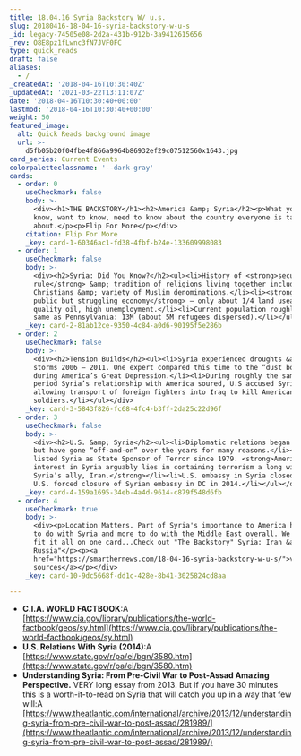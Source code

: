 ```yaml
---
title: 18.04.16 Syria Backstory W/ u.s.
slug: 20180416-18-04-16-syria-backstory-w-u-s
_id: legacy-74505e08-2d2a-431b-912b-3a9412615656
_rev: O8E8pz1fLwnc3fN7JVF0FC
type: quick_reads
draft: false
aliases:
  - /
_createdAt: '2018-04-16T10:30:40Z'
_updatedAt: '2021-03-22T13:11:07Z'
date: '2018-04-16T10:30:40+00:00'
lastmod: '2018-04-16T10:30:40+00:00'
weight: 50
featured_image:
  alt: Quick Reads background image
  url: >-
    d5fb05b20f04fbe4f866a9964b86932ef29c07512560x1643.jpg
card_series: Current Events
colorpaletteclassname: '--dark-gray'
cards:
  - order: 0
    useCheckmark: false
    body: >-
      <div><h1>THE BACKSTORY</h1><h2>America &amp; Syria</h2><p>What you should
      know, want to know, need to know about the country everyone is talking
      about.</p><p>Flip For More</p></div>
    citation: Flip For More
    _key: card-1-60346ac1-fd38-4fbf-b24e-133609998083
  - order: 1
    useCheckmark: false
    body: >-
      <div><h2>Syria: Did You Know?</h2><ul><li>History of <strong>secular
      rule</strong> &amp; tradition of religions living together including
      Christians &amp; variety of Muslim denominations.</li><li><strong>Educated
      public but struggling economy</strong> – only about 1/4 land useable, low
      quality oil, high unemployment.</li><li>Current population roughly the
      same as Pennsylvania: 13M (about 5M refugees dispersed).</li></ul></div>
    _key: card-2-81ab12ce-9350-4c84-a0d6-90195f5e286b
  - order: 2
    useCheckmark: false
    body: >-
      <div><h2>Tension Builds</h2><ul><li>Syria experienced droughts &amp; dust
      storms 2006 – 2011. One expert compared this time to the “dust bowl”
      during America’s Great Depression.</li><li>During roughly the same time
      period Syria’s relationship with America soured, U.S accused Syria of
      allowing transport of foreign fighters into Iraq to kill American
      soldiers.</li></ul></div>
    _key: card-3-5843f826-fc68-4fc4-b3ff-2da25c22d96f
  - order: 3
    useCheckmark: false
    body: >-
      <div><h2>U.S. &amp; Syria</h2><ul><li>Diplomatic relations began in 1944,
      but have gone “off-and-on” over the years for many reasons.</li><li>U.S.
      listed Syria as State Sponsor of Terror since 1979. <strong>America’s
      interest in Syria arguably lies in containing terrorism a long with
      Syria’s ally, Iran.</strong></li><li>U.S. embassy in Syria closed 2012.
      U.S. forced closure of Syrian embassy in DC in 2014.</li></ul></div>
    _key: card-4-159a1695-34eb-4a4d-9614-c879f548d6fb
  - order: 4
    useCheckmark: true
    body: >-
      <div><p>Location Matters. Part of Syria's importance to America has less
      to do with Syria and more to do with the Middle East overall. We couldn't
      fit it all on one card...Check out "The Backstory" Syria: Iran &amp;
      Russia"</p><p><a
      href="https://smarthernews.com/18-04-16-syria-backstory-w-u-s/">view
      sources</a></p></div>
    _key: card-10-9dc5668f-dd1c-428e-8b41-3025824cd8aa

---
```

* **C.I.A. WORLD FACTBOOK**:A [https://www.cia.gov/library/publications/the-world-factbook/geos/sy.html](https://www.cia.gov/library/publications/the-world-factbook/geos/sy.html)
* **U.S. Relations With Syria (2014)**:A [https://www.state.gov/r/pa/ei/bgn/3580.htm](https://www.state.gov/r/pa/ei/bgn/3580.htm)
* **Understanding Syria: From Pre-Civil War to Post-Assad Amazing Perspective.** VERY long essay from 2013. But if you have 30 minutes this is a worth-it-to-read on Syria that will catch you up in a way that few will:A [https://www.theatlantic.com/international/archive/2013/12/understanding-syria-from-pre-civil-war-to-post-assad/281989/](https://www.theatlantic.com/international/archive/2013/12/understanding-syria-from-pre-civil-war-to-post-assad/281989/)